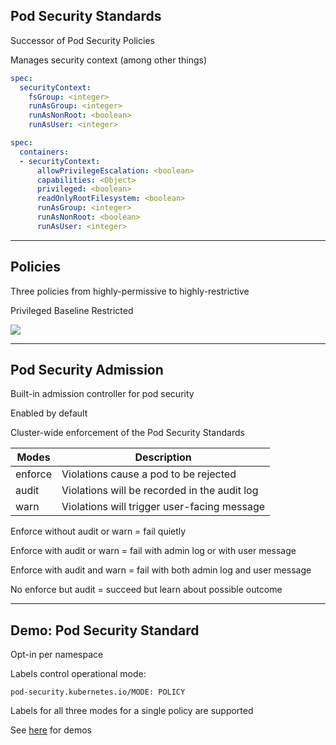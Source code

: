 ## Pod Security Standards

Successor of Pod Security Policies [](https://kubernetes.io/docs/concepts/security/pod-security-policy/)

Manages security context [](https://kubernetes.io/docs/tasks/configure-pod-container/security-context/) (among other things)

```yaml
spec:
  securityContext:
    fsGroup: <integer>
    runAsGroup: <integer>
    runAsNonRoot: <boolean>
    runAsUser: <integer>
```

```yaml
spec:
  containers:
  - securityContext:
      allowPrivilegeEscalation: <boolean>
      capabilities: <Object>
      privileged: <boolean>
      readOnlyRootFilesystem: <boolean>
      runAsGroup: <integer>
      runAsNonRoot: <boolean>
      runAsUser: <integer>
```

---

## Policies

Three policies from highly-permissive to highly-restrictive [](https://kubernetes.io/docs/concepts/security/pod-security-standards/)

Privileged [](https://kubernetes.io/docs/concepts/security/pod-security-standards/#privileged)
<i class="fa fa-less-than"></i>
Baseline [](https://kubernetes.io/docs/concepts/security/pod-security-standards/#baseline)
<i class="fa fa-less-than"></i>
Restricted [](https://kubernetes.io/docs/concepts/security/pod-security-standards/#restricted)

![](120_kubernetes/pod_security_standards/policies.drawio.svg) <!-- .element: style="width: 90%;" -->

---

## Pod Security Admission

Built-in admission controller for pod security

Enabled by default

Cluster-wide enforcement of the Pod Security Standards [](https://kubernetes.io/docs/concepts/security/pod-security-admission/)

| Modes   | Description                                                                                                  |
|---------|--------------------------------------------------------------------------------------------------------------|
| enforce | Violations cause a pod to be rejected                                                                        |
| audit   | Violations will be recorded in the audit log [](https://kubernetes.io/docs/tasks/debug/debug-cluster/audit/) |
| warn    | Violations will trigger user-facing message                                                                  |

Enforce without audit or warn = fail quietly

Enforce with audit or warn = fail with admin log or with user message

Enforce with audit and warn = fail with both admin log and user message

No enforce but audit = succeed but learn about possible outcome

---

## Demo: Pod Security Standard [<i class="fa fa-comment-code"></i>](https://github.com/nicholasdille/container-slides/blob/master/120_kubernetes/pod_security_standards/namespace.demo "namespace.demo")

Opt-in per namespace

Labels control operational mode:

```plaintext
pod-security.kubernetes.io/MODE: POLICY
```

Labels for all three modes for a single policy are supported

See [here](https://github.com/nicholasdille/container-slides/tree/master/120_kubernetes/pod_security_standards) for demos